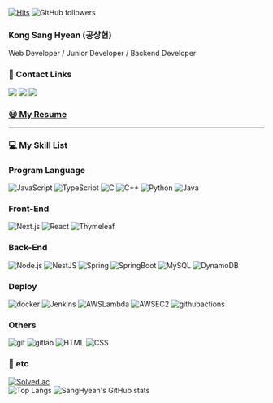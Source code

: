 [![Hits](https://hits.seeyoufarm.com/api/count/incr/badge.svg?url=https%3A%2F%2Fgithub.com%2Fkongsanggun&count_bg=%2379C83D&title_bg=%23555555&icon=&icon_color=%23E7E7E7&title=hits&edge_flat=false)](https://github.com/kongsanggun)   ![GitHub followers](https://img.shields.io/github/followers/kongsanggun?style=social)
### **Kong Sang Hyean (공상현)** 
Web Developer / Junior Developer / Backend Developer
### **:link: Contact Links** 

<a href="https://snom.strongtrash.com"><img src="https://img.shields.io/badge/HomePage-E3EFF7?style=flat-square&logo=googlehome&logoColor=black"/></a> 
<a href="https://velog.io/@codingsnom/posts"><img src="https://img.shields.io/badge/Blog-0AC18E?style=flat-square&logo=Bitdefender&logoColor=white"/></a> 
<a href="www.linkedin.com/in/kongsanghyean"><img src="https://img.shields.io/badge/Linkedin-1758C2?style=flat-square&logo=Linkedin&logoColor=white"/>

### [**:smiley: My Resume**](https://drive.google.com/file/d/192R69e7ht9yC2ju0eyt_f-m6_gZwZsLd/view?usp=sharing)

---

### **:computer: My Skill List**
### Program Language
![JavaScript](https://img.shields.io/badge/JavaScript-F7DF1E.svg?&style=for-the-badge&logo=JavaScript&logoColor=black)
![TypeScript](https://img.shields.io/badge/TypeScript-3178C6.svg?&style=for-the-badge&logo=TypeScript&logoColor=white)
![C](https://img.shields.io/badge/C-A8B9CC.svg?&style=for-the-badge&logo=c&logoColor=black)
![C++](https://img.shields.io/badge/C++-00599C.svg?&style=for-the-badge&logo=cplusplus&logoColor=white) 
![Python](https://img.shields.io/badge/Python-3776AB.svg?&style=for-the-badge&logo=python&logoColor=white)
![Java](https://img.shields.io/badge/Java-007396.svg?&style=for-the-badge&logo=Java&logoColor=white)
### Front-End
![Next.js](https://img.shields.io/badge/Next.js-000000.svg?&style=for-the-badge&logo=Next.js&logoColor=white)
![React](https://img.shields.io/badge/React-61DAFB.svg?&style=for-the-badge&logo=React&logoColor=black)
![Thymeleaf](https://img.shields.io/badge/Thymeleaf-005F0F.svg?&style=for-the-badge&logo=Thymeleaf&logoColor=white)
### Back-End
![Node.js](https://img.shields.io/badge/Node.js-339933.svg?&style=for-the-badge&logo=Node.js&logoColor=white) 
![NestJS](https://img.shields.io/badge/NestJS-E0234E.svg?&style=for-the-badge&logo=NestJS&logoColor=white)
![Spring](https://img.shields.io/badge/Spring-6DB33F.svg?&style=for-the-badge&logo=Spring&logoColor=white)
![SpringBoot](https://img.shields.io/badge/SpringBoot-6DB33F.svg?&style=for-the-badge&logo=SpringBoot&logoColor=white)
![MySQL](https://img.shields.io/badge/MySQL-4479A1.svg?&style=for-the-badge&logo=mysql&logoColor=white)
![DynamoDB](https://img.shields.io/badge/DynamoDB-4053D6.svg?&style=for-the-badge&logo=amazondynamodb&logoColor=white)
### Deploy
![docker](https://img.shields.io/badge/docker-2496ED.svg?&style=for-the-badge&logo=docker&logoColor=white) 
![Jenkins](https://img.shields.io/badge/Jenkins-D24939.svg?&style=for-the-badge&logo=Jenkins&logoColor=white)
![AWSLambda](https://img.shields.io/badge/Lambda-FF9900.svg?&style=for-the-badge&logo=awslambda&logoColor=white) 
![AWSEC2](https://img.shields.io/badge/EC2-FF9900.svg?&style=for-the-badge&logo=amazonec2&logoColor=white) 
![githubactions](https://img.shields.io/badge/githubactions-2088FF.svg?&style=for-the-badge&logo=githubactions&logoColor=white)
### Others
![git](https://img.shields.io/badge/Git-F05032.svg?&style=for-the-badge&logo=git&logoColor=white)
![gitlab](https://img.shields.io/badge/GitLab-FC6D26.svg?&style=for-the-badge&logo=gitlab&logoColor=white)
![HTML](https://img.shields.io/badge/HTML-E34F26.svg?&style=for-the-badge&logo=html5&logoColor=white)
![CSS](https://img.shields.io/badge/CSS-1572B6.svg?&style=for-the-badge&logo=css3&logoColor=white)

### **:guitar: etc**
[![Solved.ac](http://mazassumnida.wtf/api/v2/generate_badge?boj=rekarome)](https://solved.ac/rekarome)
</br>
![Top Langs](https://github-readme-stats.vercel.app/api/top-langs/?username=kongsanggun&theme=tokyonight)
![SangHyean's GitHub stats](https://github-readme-stats.vercel.app/api?username=kongsanggun&show_icons=true&theme=tokyonight)
